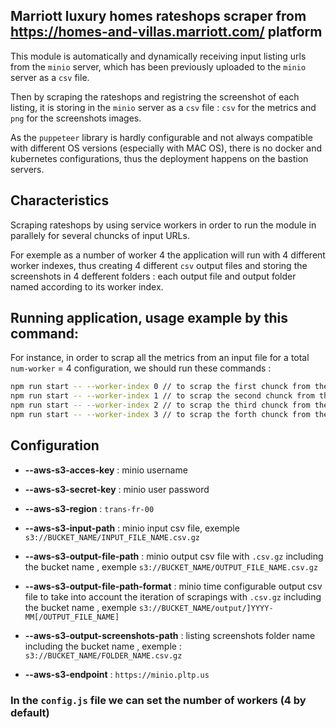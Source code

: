 ## Marriott luxury homes rateshops scraper from https://homes-and-villas.marriott.com/  platform


This module is automatically and dynamically receiving input listing urls from the `minio` server, which has been previously uploaded to the `minio` server as a `csv` file.

Then by scraping the rateshops and registring the screenshot of each listing, it is storing in the `minio` server as a `csv` file : `csv` for the metrics and `png` for the screenshots images.

As the `puppeteer` library is hardly configurable and not always compatible with different OS versions (especially with MAC OS), there is no docker and kubernetes configurations, thus the deployment happens on the bastion servers. 

## Characteristics

Scraping rateshops by using service workers in order to run the module in parallely for several chuncks of input URLs. 

For exemple as a number of worker 4 the application will run with 4 different worker indexes, thus creating 4 different `csv` output files and storing the screenshots in 4 defferent folders : each output file and output folder named according to its worker index. 

## Running application, usage example by this command: 
For instance, in order to scrap all the metrics from an input file for a total `num-worker` = 4 configuration, we should run these commands :  
```sh
npm run start -- --worker-index 0 // to scrap the first chunck from the input file urls
npm run start -- --worker-index 1 // to scrap the second chunck from the input file urls
npm run start -- --worker-index 2 // to scrap the third chunck from the input file urls
npm run start -- --worker-index 3 // to scrap the forth chunck from the input file urls 
```

## Configuration

- **--aws-s3-acces-key** : minio username 
- **--aws-s3-secret-key** : minio user password
- **--aws-s3-region** : `trans-fr-00`
- **--aws-s3-input-path** : minio input csv file, exemple `s3://BUCKET_NAME/INPUT_FILE_NAME.csv.gz`
- **--aws-s3-output-file-path** : minio output csv file with `.csv.gz` including the bucket name , exemple `s3://BUCKET_NAME/OUTPUT_FILE_NAME.csv.gz`
- **--aws-s3-output-file-path-format** :  minio time configurable output csv file to take into account the iteration of scrapings with `.csv.gz` including the bucket name , exemple `s3://BUCKET_NAME/output/]YYYY-MM[/OUTPUT_FILE_NAME]`

- **--aws-s3-output-screenshots-path** : listing screenshots folder name including the bucket name , exemple : `s3://BUCKET_NAME/FOLDER_NAME.csv.gz`
- **--aws-s3-endpoint** : `https://minio.pltp.us`

### In the `config.js` file we can set the number of workers (4 by default)